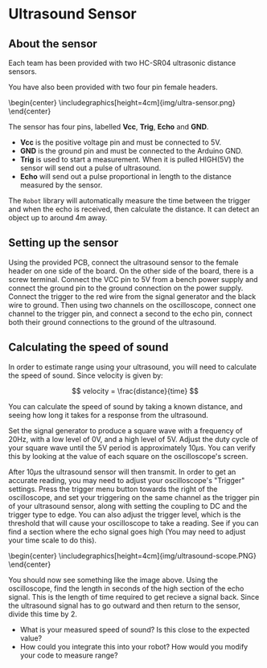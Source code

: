 # Ultrasound Sensor

## About the sensor

Each team has been provided with two HC-SR04 ultrasonic distance sensors.

You have also been provided with two four pin female headers.

\begin{center}  \includegraphics[height=4cm]{img/ultra-sensor.png} \end{center}

The sensor has four pins, labelled **Vcc**, **Trig**, **Echo** and **GND**.

* **Vcc** is the positive voltage pin and must be connected to 5V.
* **GND** is the ground pin and must be connected to the Arduino GND.
* **Trig** is used to start a measurement. When it is pulled HIGH(5V) the sensor will send out a pulse of ultrasound.
* **Echo** will send out a pulse proportional in length to the distance measured by the sensor.

The `Robot` library will automatically measure the time between the trigger and when the echo is received, then calculate the distance. It can detect an object up to around 4m away.

## Setting up the sensor

Using the provided PCB, connect the ultrasound sensor to the female header on one side of the board. On the other side of the board, there is a screw terminal. Connect the VCC pin to 5V from a bench power supply and connect the ground pin to the ground connection on the power supply. Connect the trigger to the red wire from the signal generator and the black wire to ground. Then using two channels on the oscilloscope, connect one channel to the trigger pin, and connect a second to the echo pin, connect both their ground connections to the ground of the ultrasound.

[docs]: https://docs.sourcebots.org

## Calculating the speed of sound

In order to estimate range using your ultrasound, you will need to calculate the speed of sound. Since velocity is given by:

$$ velocity = \frac{distance}{time} $$

You can calculate the speed of sound by taking a known distance, and seeing how long it takes for a response from the ultrasound. 

Set the signal generator to produce a square wave with a frequency of 20Hz, with a low level of 0V, and a high level of 5V. Adjust the duty cycle of your square wave until the 5V period is approximately 10$\mu$s. You can verify this by looking at the value of each square on the oscilloscope's screen.

After 10$\mu$s the ultrasound sensor will then transmit. In order to get an accurate reading, you may need to adjust your oscilloscope's "Trigger" settings. Press the trigger menu button towards the right of the oscilloscope, and set your triggering on the same channel as the trigger pin of your ultrasound sensor, along with setting the coupling to DC and the trigger type to edge. You can also adjust the trigger level, which is the threshold that will cause your oscilloscope to take a reading. See if you can find a section where the echo signal goes high (You may need to adjust your time scale to do this).

\begin{center} \includegraphics[height=4cm]{img/ultrasound-scope.PNG} \end{center}

You should now see something like the image above. Using the oscilloscope, find the length in seconds of the high section of the echo signal. This is the length of time required to get recieve a signal back. Since the ultrasound signal has to go outward and then return to the sensor, divide this time by 2.

- What is your measured speed of sound? Is this close to the expected value?
- How could you integrate this into your robot? How would you modify your code to measure range?
